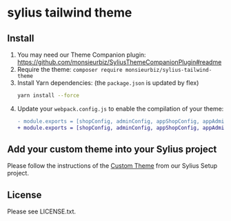 # sylius tailwind theme

## Install

1. You may need our Theme Companion plugin: https://github.com/monsieurbiz/SyliusThemeCompanionPlugin#readme
2. Require the theme: `composer require monsieurbiz/sylius-tailwind-theme`
3. Install Yarn dependencies: (the `package.json` is updated by flex)
   ```bash
   yarn install --force
   ```
4. Update your `webpack.config.js` to enable the compilation of your theme:
   ```diff
   - module.exports = [shopConfig, adminConfig, appShopConfig, appAdminConfig];
   + module.exports = [shopConfig, adminConfig, appShopConfig, appAdminConfig, syliusTailwindThemeConfig];
   ```
## Add your custom theme into your Sylius project

Please follow the instructions of the [Custom Theme](https://github.com/monsieurbiz/sylius-setup/tree/master/dist/sylius/themes/custom#readme) from our Sylius Setup project.

## License

Please see LICENSE.txt.

